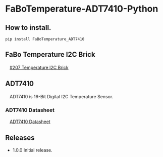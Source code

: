 # FaBoTemperature-ADT7410-Python

## How to install.

```
pip install FaBoTemperature_ADT7410
```

## FaBo Temperature I2C Brick

　[#207 Temperature I2C Brick](http://fabo.io/207.html)

## ADT7410

　ADT7410 is 16-Bit Digital I2C Temperature Sensor.

### ADT7410 Datasheet

　[ADT7410 Datasheet](http://www.analog.com/media/en/technical-documentation/data-sheets/ADT7410.pdf)

## Releases

- 1.0.0 Initial release.
